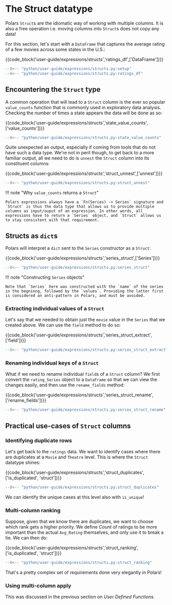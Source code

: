 # The Struct datatype

Polars `Struct`s are the idiomatic way of working with multiple columns. It is also a free operation i.e. moving columns into `Struct`s does not copy any data!

For this section, let's start with a `DataFrame` that captures the average rating of a few movies across some states in the U.S.:

{{code_block('user-guide/expressions/structs','ratings_df',['DataFrame'])}}

```python exec="on" result="text" session="user-guide/structs"
--8<-- "python/user-guide/expressions/structs.py:setup"
--8<-- "python/user-guide/expressions/structs.py:ratings_df"
```

## Encountering the `Struct` type

A common operation that will lead to a `Struct` column is the ever so popular `value_counts` function that is commonly used in exploratory data analysis. Checking the number of times a state appears the data will be done as so:

{{code_block('user-guide/expressions/structs','state_value_counts',['value_counts'])}}

```python exec="on" result="text" session="user-guide/structs"
--8<-- "python/user-guide/expressions/structs.py:state_value_counts"
```

Quite unexpected an output, especially if coming from tools that do not have such a data type. We're not in peril though, to get back to a more familiar output, all we need to do is `unnest` the `Struct` column into its constituent columns:

{{code_block('user-guide/expressions/structs','struct_unnest',['unnest'])}}

```python exec="on" result="text" session="user-guide/structs"
--8<-- "python/user-guide/expressions/structs.py:struct_unnest"
```

!!! note "Why `value_counts` returns a `Struct`"

    Polars expressions always have a `Fn(Series) -> Series` signature and `Struct` is thus the data type that allows us to provide multiple columns as input/ouput of an expression. In other words, all expressions have to return a `Series` object, and `Struct` allows us to stay consistent with that requirement.

## Structs as `dict`s

Polars will interpret a `dict` sent to the `Series` constructor as a `Struct`:

{{code_block('user-guide/expressions/structs','series_struct',['Series'])}}

```python exec="on" result="text" session="user-guide/structs"
--8<-- "python/user-guide/expressions/structs.py:series_struct"
```

!!! note "Constructing `Series` objects"

    Note that `Series` here was constructed with the `name` of the series in the begninng, followed by the `values`. Providing the latter first
    is considered an anti-pattern in Polars, and must be avoided.

### Extracting individual values of a `Struct`

Let's say that we needed to obtain just the `movie` value in the `Series` that we created above. We can use the `field` method to do so:

{{code_block('user-guide/expressions/structs','series_struct_extract',['field'])}}

```python exec="on" result="text" session="user-guide/structs"
--8<-- "python/user-guide/expressions/structs.py:series_struct_extract"
```

### Renaming individual keys of a `Struct`

What if we need to rename individual `field`s of a `Struct` column? We first convert the `rating_Series` object to a `DataFrame` so that we can view the changes easily, and then use the `rename_fields` method:

{{code_block('user-guide/expressions/structs','series_struct_rename',['rename_fields'])}}

```python exec="on" result="text" session="user-guide/structs"
--8<-- "python/user-guide/expressions/structs.py:series_struct_rename"
```

## Practical use-cases of `Struct` columns

### Identifying duplicate rows

Let's get back to the `ratings` data. We want to identify cases where there are duplicates at a `Movie` and `Theatre` level. This is where the `Struct` datatype shines:

{{code_block('user-guide/expressions/structs','struct_duplicates',['is_duplicated', 'struct'])}}

```python exec="on" result="text" session="user-guide/structs"
--8<-- "python/user-guide/expressions/structs.py:struct_duplicates"
```

We can identify the unique cases at this level also with `is_unique`!

### Multi-column ranking

Suppose, given that we know there are duplicates, we want to choose which rank gets a higher priority. We define _Count_ of ratings to be more important than the actual `Avg_Rating` themselves, and only use it to break a tie. We can then do:

{{code_block('user-guide/expressions/structs','struct_ranking',['is_duplicated', 'struct'])}}

```python exec="on" result="text" session="user-guide/structs"
--8<-- "python/user-guide/expressions/structs.py:struct_ranking"
```

That's a pretty complex set of requirements done very elegantly in Polars!

### Using multi-column apply

This was discussed in the previous section on _User Defined Functions_.

